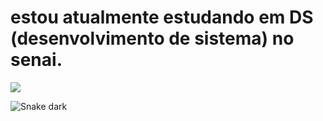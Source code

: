 # estou atualmente estudando em DS (desenvolvimento de sistema) no senai.
<picture>
  <source
    srcset="https://github-readme-stats.vercel.app/api?username=PedroBarretto757&show_icons=true&theme=dark"
    media="(prefers-color-scheme: dark)"
  />
  <source
    srcset="https://github-readme-stats.vercel.app/api?username=PedroBarretto757&show_icons=true"
    media="(prefers-color-scheme: light), (prefers-color-scheme: no-preference)"
  />
  <img src="https://github-readme-stats.vercel.app/api?username=PedroBarretto757&show_icons=true" />
</picture>



![Snake dark](https://github.com/seu-usuario/seu-usuario/blob/output/github-contribution-grid-snake-dark.svg?palette=github-dark)

